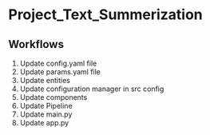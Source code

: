 # Project_Text_Summerization

## Workflows

1. Update config.yaml file
2. Update params.yaml file
3. Update entities
4. Update configuration manager in src config
5. Update components
6. Update Pipeline
7. Update main.py
8. Update app.py